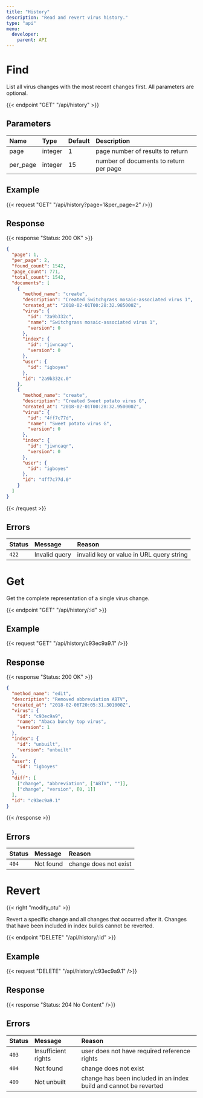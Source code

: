 ```yaml
---
title: "History"
description: "Read and revert virus history."
type: "api"
menu:
  developer:
    parent: API
---
```


# Find

List all virus changes with the most recent changes first. All parameters are optional.

{{< endpoint "GET" "/api/history" >}}

## Parameters

| Name     | Type    | Default | Description                            |
| :------- | :------ | :------ | :------------------------------------- |
| page     | integer | 1       | page number of results to return       |
| per_page | integer | 15      | number of documents to return per page |

## Example

{{< request "GET" "/api/history?page=1&per_page=2" />}}

## Response

{{< response "Status: 200 OK" >}}

```json
{
  "page": 1,
  "per_page": 2,
  "found_count": 1542,
  "page_count": 771,
  "total_count": 1542,
  "documents": [
    {
      "method_name": "create",
      "description": "Created Switchgrass mosaic-associated virus 1",
      "created_at": "2018-02-01T00:28:32.985000Z",
      "virus": {
        "id": "2a9b332c",
        "name": "Switchgrass mosaic-associated virus 1",
        "version": 0
      },
      "index": {
        "id": "jiwncaqr",
        "version": 0
      },
      "user": {
        "id": "igboyes"
      },
      "id": "2a9b332c.0"
    },
    {
      "method_name": "create",
      "description": "Created Sweet potato virus G",
      "created_at": "2018-02-01T00:28:32.950000Z",
      "virus": {
        "id": "4ff7c77d",
        "name": "Sweet potato virus G",
        "version": 0
      },
      "index": {
        "id": "jiwncaqr",
        "version": 0
      },
      "user": {
        "id": "igboyes"
      },
      "id": "4ff7c77d.0"
    }
  ]
}
```

{{< /request >}}

## Errors

| Status | Message       | Reason                                   |
| :----- | :------------ | :--------------------------------------- |
| `422`  | Invalid query | invalid key or value in URL query string |

# Get

Get the complete representation of a single virus change.

{{< endpoint "GET" "/api/history/:id" >}}

## Example

{{< request "GET" "/api/history/c93ec9a9.1" />}}

## Response

{{< response "Status: 200 OK" >}}

```json
{
  "method_name": "edit",
  "description": "Removed abbreviation ABTV",
  "created_at": "2018-02-06T20:05:31.301000Z",
  "virus": {
    "id": "c93ec9a9",
    "name": "Abaca bunchy top virus",
    "version": 1
  },
  "index": {
    "id": "unbuilt",
    "version": "unbuilt"
  },
  "user": {
    "id": "igboyes"
  },
  "diff": [
    ["change", "abbreviation", ["ABTV", ""]],
    ["change", "version", [0, 1]]
  ],
  "id": "c93ec9a9.1"
}
```

{{< /response >}}

## Errors

| Status | Message   | Reason                |
| :----- | :-------- | :-------------------- |
| `404`  | Not found | change does not exist |

# Revert

{{< right "modify_otu" >}}

Revert a specific change and all changes that occurred after it. Changes that have been included in index builds cannot be reverted.

{{< endpoint "DELETE" "/api/history/:id" >}}

## Example

{{< request "DELETE" "/api/history/c93ec9a9.1" />}}

## Response

{{< response "Status: 204 No Content" />}}

## Errors

| Status | Message             | Reason                                                            |
| :----- | :------------------ | :---------------------------------------------------------------- |
| `403`  | Insufficient rights | user does not have required reference rights                      |
| `404`  | Not found           | change does not exist                                             |
| `409`  | Not unbuilt         | change has been included in an index build and cannot be reverted |
